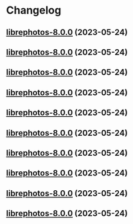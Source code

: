 # Changelog



## [librephotos-8.0.0](https://github.com/truecharts/charts/compare/librephotos-7.0.23...librephotos-8.0.0) (2023-05-24)




## [librephotos-8.0.0](https://github.com/truecharts/charts/compare/librephotos-7.0.23...librephotos-8.0.0) (2023-05-24)




## [librephotos-8.0.0](https://github.com/truecharts/charts/compare/librephotos-7.0.23...librephotos-8.0.0) (2023-05-24)




## [librephotos-8.0.0](https://github.com/truecharts/charts/compare/librephotos-7.0.23...librephotos-8.0.0) (2023-05-24)




## [librephotos-8.0.0](https://github.com/truecharts/charts/compare/librephotos-7.0.23...librephotos-8.0.0) (2023-05-24)




## [librephotos-8.0.0](https://github.com/truecharts/charts/compare/librephotos-7.0.23...librephotos-8.0.0) (2023-05-24)




## [librephotos-8.0.0](https://github.com/truecharts/charts/compare/librephotos-7.0.23...librephotos-8.0.0) (2023-05-24)




## [librephotos-8.0.0](https://github.com/truecharts/charts/compare/librephotos-7.0.23...librephotos-8.0.0) (2023-05-24)




## [librephotos-8.0.0](https://github.com/truecharts/charts/compare/librephotos-7.0.23...librephotos-8.0.0) (2023-05-24)




## [librephotos-8.0.0](https://github.com/truecharts/charts/compare/librephotos-7.0.23...librephotos-8.0.0) (2023-05-24)

